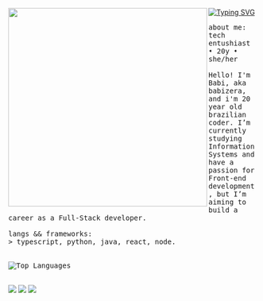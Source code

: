 <p float="left">
   <a href="https://git.io/typing-svg"><img src="https://readme-typing-svg.demolab.com?font=Fira+Code&pause=1000&color=F71DC6&width=435&lines=Hello!+I'm+everywhere%2C+I'm+a+URL." alt="Typing SVG" /></a>
 <img src="https://64.media.tumblr.com/b7434e6a65b6c17cd1700e285fe5a3bc/f6d80c1648c93a98-2f/s1280x1920/a30ff73f4d259e0d0671039ef7b620d2882f3336.gif" width="400" align="left">
  <p float="left">
    <samp>
       about me:
      <br>
       tech entushiast ➧ 20y ➧ she/her
       <br>
       <br>
             Hello! I'm Babi, aka babizera, and i'm 20 year old brazilian coder. I’m currently studying Information Systems and have a passion for Front-end development, but I’m aiming to build a career as a Full-Stack developer.<br>
       <br>
      langs && frameworks:<br>
          > typescript, python, java, react, node.
      <br>
      <br />
      <br>
       <img src="https://github-readme-stats.vercel.app/api/top-langs/?username=babizera&layout=compact&theme=jolly" alt="Top Languages">
     <br>
     </samp>
  </p>
</p>
   </div>
  </div>
  <br>
</div>
<div> 
  <a href="https://www.instagram.com/babibreaths" target="_blank"><img src="https://img.shields.io/badge/-Instagram-%23E4405F?style=for-the-badge&logo=instagram&logoColor=white" target="_blank"></a>
  <a href = "beacafeadois@gmail.com"><img src="https://img.shields.io/badge/-Gmail-%23333?style=for-the-badge&logo=gmail&logoColor=white" target="_blank"></a>
  <a href="https://www.linkedin.com/in/beatriz-costa-6a9114326" target="_blank"><img src="https://img.shields.io/badge/-LinkedIn-%230077B5?style=for-the-badge&logo=linkedin&logoColor=white" target="_blank"></a> 
  
</div>
